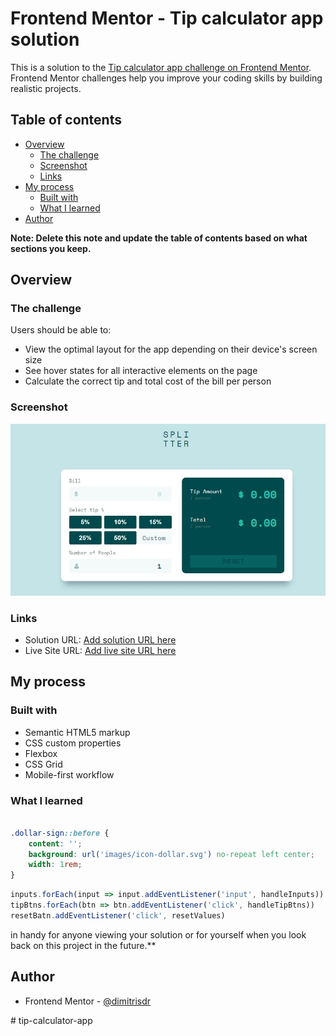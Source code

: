 # Frontend Mentor - Tip calculator app solution

This is a solution to the [Tip calculator app challenge on Frontend Mentor](https://www.frontendmentor.io/challenges/tip-calculator-app-ugJNGbJUX). Frontend Mentor challenges help you improve your coding skills by building realistic projects.

## Table of contents

- [Overview](#overview)
  - [The challenge](#the-challenge)
  - [Screenshot](#screenshot)
  - [Links](#links)
- [My process](#my-process)
  - [Built with](#built-with)
  - [What I learned](#what-i-learned)
- [Author](#author)

**Note: Delete this note and update the table of contents based on what sections you keep.**

## Overview

### The challenge

Users should be able to:

- View the optimal layout for the app depending on their device's screen size
- See hover states for all interactive elements on the page
- Calculate the correct tip and total cost of the bill per person

### Screenshot

![](screenshot.jpeg)


### Links

- Solution URL: [Add solution URL here](https://your-solution-url.com)
- Live Site URL: [Add live site URL here](https://your-live-site-url.com)

## My process

### Built with

- Semantic HTML5 markup
- CSS custom properties
- Flexbox
- CSS Grid
- Mobile-first workflow

### What I learned

```css

.dollar-sign::before {
    content: '';
    background: url('images/icon-dollar.svg') no-repeat left center;
    width: 1rem;
}
```
```js
inputs.forEach(input => input.addEventListener('input', handleInputs))
tipBtns.forEach(btn => btn.addEventListener('click', handleTipBtns))
resetBatn.addEventListener('click', resetValues)
```

in handy for anyone viewing your solution or for yourself when you look back on this project in the future.**

## Author


- Frontend Mentor - [@dimitrisdr](https://www.frontendmentor.io/profile/dimitrisdr)


#   t i p - c a l c u l a t o r - a p p 
 
 